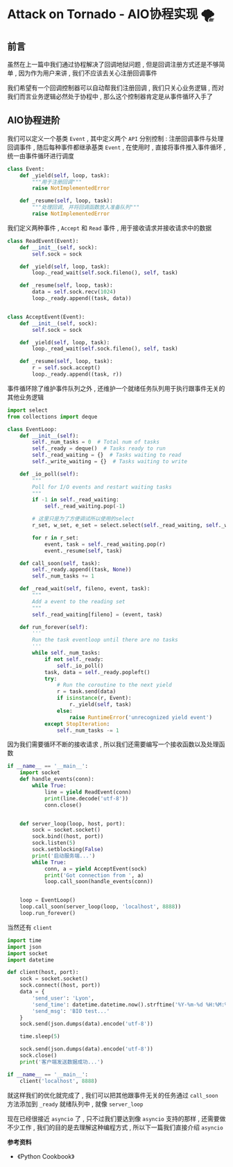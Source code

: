 # Attack on Tornado - AIO协程实现 🌪




<extoc></extoc>

## 前言

虽然在上一篇中我们通过协程解决了回调地狱问题 , 但是回调注册方式还是不够简单 , 因为作为用户来讲 , 我们不应该去关心注册回调事件

我们希望有一个回调控制器可以自动帮我们注册回调 , 我们只关心业务逻辑 , 而对我们而言业务逻辑必然处于协程中 , 那么这个控制器肯定是从事件循环入手了

## AIO协程进阶

我们可以定义一个基类 `Event` , 其中定义两个 `API` 分别控制 : 注册回调事件与处理回调事件 , 随后每种事件都继承基类 `Event` , 在使用时 , 直接将事件推入事件循环 , 统一由事件循环进行调度

```python
class Event:
    def _yield(self, loop, task):
        """用于注册回调"""
        raise NotImplementedError

    def _resume(self, loop, task):
        """处理回调, 并将回调函数放入准备队列"""
        raise NotImplementedError
```

我们定义两种事件 , `Accept` 和 `Read` 事件 , 用于接收请求并接收请求中的数据

```python
class ReadEvent(Event):
    def __init__(self, sock):
        self.sock = sock

    def _yield(self, loop, task):
        loop._read_wait(self.sock.fileno(), self, task)

    def _resume(self, loop, task):
        data = self.sock.recv(1024)
        loop._ready.append((task, data))


class AcceptEvent(Event):
    def __init__(self, sock):
        self.sock = sock

    def _yield(self, loop, task):
        loop._read_wait(self.sock.fileno(), self, task)

    def _resume(self, loop, task):
        r = self.sock.accept()
        loop._ready.append((task, r))
```

事件循环除了维护事件队列之外 , 还维护一个就绪任务队列用于执行跟事件无关的其他业务逻辑

```python
import select
from collections import deque

class EventLoop:
    def __init__(self):
        self._num_tasks = 0  # Total num of tasks
        self._ready = deque()  # Tasks ready to run
        self._read_waiting = {}  # Tasks waiting to read
        self._write_waiting = {}  # Tasks waiting to write

    def _io_poll(self):
        """
        Poll for I/O events and restart waiting tasks
        """
        if -1 in self._read_waiting:
            self._read_waiting.pop(-1)

        # 这里只是为了方便调试所以使用的select
        r_set, w_set, e_set = select.select(self._read_waiting, self._write_waiting, [])

        for r in r_set:
            event, task = self._read_waiting.pop(r)
            event._resume(self, task)

    def call_soon(self, task):
        self._ready.append((task, None))
        self._num_tasks += 1

    def _read_wait(self, fileno, event, task):
        """
        Add a event to the reading set
        """
        self._read_waiting[fileno] = (event, task)

    def run_forever(self):
        '''
        Run the task eventloop until there are no tasks
        '''
        while self._num_tasks:
            if not self._ready:
                self._io_poll()
            task, data = self._ready.popleft()
            try:
                # Run the coroutine to the next yield
                r = task.send(data)
                if isinstance(r, Event):
                    r._yield(self, task)
                else:
                    raise RuntimeError('unrecognized yield event')
            except StopIteration:
                self._num_tasks -= 1
```

因为我们需要循环不断的接收请求 , 所以我们还需要编写一个接收函数以及处理函数

```python
if __name__ == '__main__':
    import socket
    def handle_events(conn):
        while True:
            line = yield ReadEvent(conn)
            print(line.decode('utf-8'))
            conn.close()


    def server_loop(loop, host, port):
        sock = socket.socket()
        sock.bind((host, port))
        sock.listen(5)
        sock.setblocking(False)
        print('启动服务端...')
        while True:
            conn, a = yield AcceptEvent(sock)
            print('Got connection from ', a)
            loop.call_soon(handle_events(conn))


    loop = EventLoop()
    loop.call_soon(server_loop(loop, 'localhost', 8888))
    loop.run_forever()
```

当然还有 `client` 

```python
import time
import json
import socket
import datetime

def client(host, port):
    sock = socket.socket()
    sock.connect((host, port))
    data = {
        'send_user': 'Lyon',
        'send_time': datetime.datetime.now().strftime('%Y-%m-%d %H:%M:%S'),
        'send_msg': 'BIO test...'
    }
    sock.send(json.dumps(data).encode('utf-8'))

    time.sleep(5)

    sock.send(json.dumps(data).encode('utf-8'))
    sock.close()
    print('客户端发送数据成功...')

if __name__ == '__main__':
    client('localhost', 8888)
```

就这样我们的优化就完成了 , 我们可以把其他跟事件无关的任务通过 `call_soon` 方法添加到 `_ready` 就绪队列中 , 就像 `server_loop` 

现在已经很接近 `asyncio` 了 , 只不过我们要达到像 `asyncio` 支持的那样 , 还需要做不少工作 , 我们的目的是去理解这种编程方式 , 所以下一篇我们直接介绍 `asyncio`

**参考资料**

- 《Python Cookbook》
